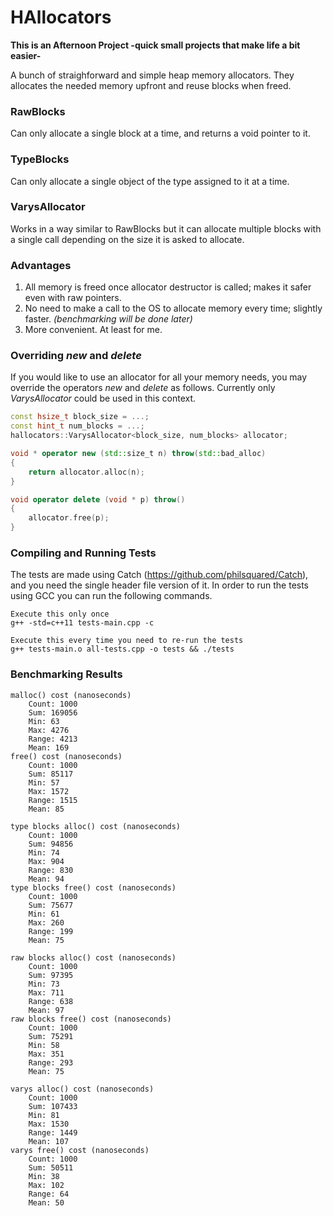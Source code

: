 # HAllocators
**This is an Afternoon Project -quick small projects that make life a bit easier-**

A bunch of straighforward and simple heap memory allocators. They allocates the needed memory upfront and reuse blocks when freed.

### RawBlocks
Can only allocate a single block at a time, and returns a void pointer to it.

### TypeBlocks
Can only allocate a single object of the type assigned to it at a time.

### VarysAllocator
Works in a way similar to RawBlocks but it can allocate multiple blocks with a single call depending on the size it is asked to allocate.

### Advantages
1. All memory is freed once allocator destructor is called; makes it safer even with raw pointers.
2. No need to make a call to the OS to allocate memory every time; slightly faster. *(benchmarking will be done later)*
3. More convenient. At least for me.

### Overriding *new* and *delete*
If you would like to use an allocator for all your memory needs, you may override the operators *new* and *delete* as follows. Currently only *VarysAllocator* could be used in this context.

``` C++
const hsize_t block_size = ...;
const hint_t num_blocks = ...;
hallocators::VarysAllocator<block_size, num_blocks> allocator;

void * operator new (std::size_t n) throw(std::bad_alloc)
{
    return allocator.alloc(n);
}

void operator delete (void * p) throw()
{
    allocator.free(p);
}
```

### Compiling and Running Tests
The tests are made using Catch (https://github.com/philsquared/Catch), and you need the single header file version of it. In order to run the tests using GCC you can run the following commands.

```
Execute this only once
g++ -std=c++11 tests-main.cpp -c
```

```
Execute this every time you need to re-run the tests
g++ tests-main.o all-tests.cpp -o tests && ./tests
```

### Benchmarking Results
    malloc() cost (nanoseconds)
        Count: 1000
	    Sum: 169056
	    Min: 63
	    Max: 4276
	    Range: 4213
	    Mean: 169
    free() cost (nanoseconds)
	    Count: 1000
	    Sum: 85117
	    Min: 57
	    Max: 1572
	    Range: 1515
	    Mean: 85
    
    type blocks alloc() cost (nanoseconds)
	    Count: 1000
	    Sum: 94856
	    Min: 74
	    Max: 904
	    Range: 830
	    Mean: 94
    type blocks free() cost (nanoseconds)
	    Count: 1000
	    Sum: 75677
	    Min: 61
	    Max: 260
	    Range: 199
	    Mean: 75
    
    raw blocks alloc() cost (nanoseconds)
        Count: 1000
	    Sum: 97395
	    Min: 73
	    Max: 711
	    Range: 638
	    Mean: 97
    raw blocks free() cost (nanoseconds)
        Count: 1000
	    Sum: 75291
	    Min: 58
	    Max: 351
	    Range: 293
	    Mean: 75
 
    varys alloc() cost (nanoseconds)
        Count: 1000
	    Sum: 107433
	    Min: 81
	    Max: 1530
	    Range: 1449
	    Mean: 107
    varys free() cost (nanoseconds)
	    Count: 1000
	    Sum: 50511
	    Min: 38
	    Max: 102
	    Range: 64
	    Mean: 50
    
